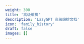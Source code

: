 ```yaml
---
weight: 300
title: '高级编排'
description: 'LazyGPT 高级编排文档'
icon: 'family_history'
draft: false
images: []
---
```

<!-- 300 ~ 500 -->
